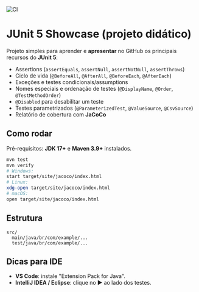 ![CI](https://github.com/jose43jr/Projeto-junit5-showcase/actions/workflows/maven.yml/badge.svg)

# JUnit 5 Showcase (projeto didático)

Projeto simples para aprender e **apresentar** no GitHub os principais recursos do **JUnit 5**:

- Assertions (`assertEquals`, `assertNull`, `assertNotNull`, `assertThrows`)
- Ciclo de vida (`@BeforeAll`, `@AfterAll`, `@BeforeEach`, `@AfterEach`)
- Exceções e testes condicionais/assumptions
- Nomes especiais e ordenação de testes (`@DisplayName`, `@Order`, `@TestMethodOrder`)
- `@Disabled` para desabilitar um teste
- Testes parametrizados (`@ParameterizedTest`, `@ValueSource`, `@CsvSource`)
- Relatório de cobertura com **JaCoCo**

## Como rodar

Pré-requisitos: **JDK 17+** e **Maven 3.9+** instalados.

```bash
mvn test
mvn verify
# Windows:
start target/site/jacoco/index.html
# Linux:
xdg-open target/site/jacoco/index.html
# macOS:
open target/site/jacoco/index.html
```

## Estrutura
```
src/
  main/java/br/com/example/...
  test/java/br/com/example/...
```

## Dicas para IDE
- **VS Code**: instale "Extension Pack for Java".
- **IntelliJ IDEA / Eclipse**: clique no ▶️ ao lado dos testes.
